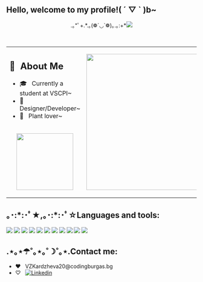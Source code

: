 ## Hello, welcome to my profile!( ´ ▽ ` )b~
<p align="center">
.｡*ﾟ+.*.｡(❁´◡`❁)｡.｡:+*<img src="https://komarev.com/ghpvc/?username=VZKardzheva20">
</p>
<table>
  <tr>
    <td>
      <h2> 🍋 &nbsp;About Me </h2>
       <ul>
        <li>🎓 &nbsp; Currently a student at VSCPI~</li>
        <li>🌸 &nbsp; Designer/Developer~</li>
        <li>🌿 &nbsp; Plant lover~</li>
       </ul>
       <p align="center">
         <br>
        <img height="150em" src="https://github-readme-stats.vercel.app/api?username=VZKardzheva20&hide=contribs,prs&theme=merko"/>
        </p>
    </td>
    <td>
     <p align="center">
        <img height="360em" src="https://31.media.tumblr.com/09986226d8f379980ed638b5fd94b4cb/tumblr_msu2kr4D8J1scncwdo1_500.gif"/>
     </p>
    </td>
  </tr>
   </p>
      <br>
</table>
      <h2>｡･:*:･ﾟ★,｡･:*:･ﾟ☆Languages and tools:</h2>
      <p float="left">
      <img src="https://img.shields.io/badge/C%2B%2B-00599C?logo=cplusplus&logoColor=fff&style=for-the-badge"/>
      <img src="https://img.shields.io/badge/JavaScript-F7DF1E?logo=javascript&logoColor=000&style=for-the-badge"/>
      <img src="https://img.shields.io/badge/HTML5-E34F26?logo=html5&logoColor=fff&style=for-the-badge"/>
      <img src="https://img.shields.io/badge/CSS3-1572B6?logo=css3&logoColor=fff&style=for-the-badge"/>
      <img src="https://img.shields.io/badge/Microsoft%20Word-2B579A?logo=microsoftword&logoColor=fff&style=for-the-badge"/>
      <img src="https://img.shields.io/badge/Microsoft%20PowerPoint-B7472A?logo=microsoftpowerpoint&logoColor=fff&style=for-the-badge"/>
      <img src="https://img.shields.io/badge/Microsoft%20Excel-217346?logo=microsoftexcel&logoColor=fff&style=for-the-badge"/>
      <img src="https://img.shields.io/badge/Adobe%20Photoshop-31A8FF?logo=adobephotoshop&logoColor=fff&style=for-the-badge"/>
      <img src="https://img.shields.io/badge/Git-F05032?logo=git&logoColor=fff&style=for-the-badge"/>
      <img src="https://img.shields.io/badge/Krita-3BABFF?logo=krita&logoColor=fff&style=for-the-badge"/>
      <img src="https://img.shields.io/badge/GitHub-181717?logo=github&logoColor=fff&style=for-the-badge"/>
      </p>
    </div>
   </td>
  </tr>
  <h2>.⋆｡⋆☂˚｡⋆｡˚☽˚｡⋆.Contact me:</h2>
 <ul>
        <li>♥ &nbsp; VZKardzheva20@codingburgas.bg</li>
        <li>♡ &nbsp; <a href="https://www.linkedin.com/in/vanesa-kardzheva-244b26241"><img src="https://img.shields.io/badge/LinkedIn-0A66C2?logo=linkedin&logoColor=fff&style=for-the-badge" alt="Linkedin"></a></li>
